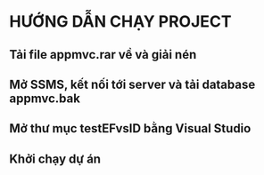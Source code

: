 # HƯỚNG DẪN CHẠY PROJECT
## Tải file appmvc.rar về và giải nén
## Mở SSMS, kết nối tới server và tải database appmvc.bak 
## Mở thư mục testEFvsID bằng Visual Studio
## Khởi chạy dự án
